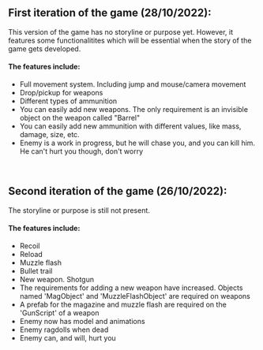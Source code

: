 ## First iteration of the game (28/10/2022):

This version of the game has no storyline or purpose yet. However, it features some functionalitites which will be essential when the story of the game gets developed.
#### The features include:
- Full movement system. Including jump and mouse/camera movement
- Drop/pickup for weapons
- Different types of ammunition
- You can easily add new weapons. The only requirement is an invisible object on the weapon called "Barrel"
- You can easily add new ammunition with different values, like mass, damage, size, etc.
- Enemy is a work in progress, but he will chase you, and you can kill him. He can't hurt you though, don't worry

&nbsp;

## Second iteration of the game (26/10/2022):

The storyline or purpose is still not present.
#### The features include:
- Recoil
- Reload
- Muzzle flash
- Bullet trail
- New weapon. Shotgun
- The requirements for adding a new weapon have increased. Objects named 'MagObject' and 'MuzzleFlashObject' are required on weapons
- A prefab for the magazine and muzzle flash are required on the 'GunScript' of a weapon
- Enemy now has model and animations
- Enemy ragdolls when dead
- Enemy can, and will, hurt you
